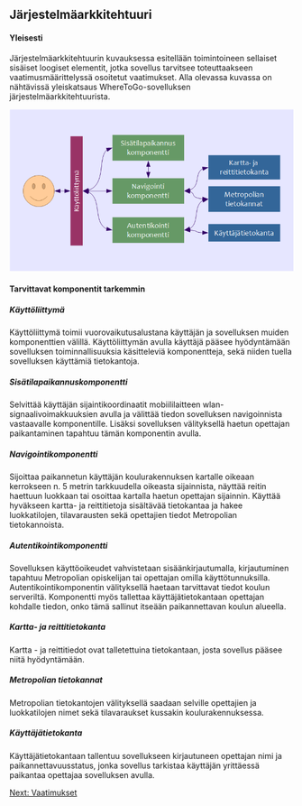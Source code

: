 ##  Järjestelmäarkkitehtuuri

#### Yleisesti

Järjestelmäarkkitehtuurin kuvauksessa esitellään toimintoineen sellaiset sisäiset loogiset elementit, jotka sovellus tarvitsee toteuttaakseen vaatimusmäärittelyssä osoitetut vaatimukset. Alla olevassa kuvassa on nähtävissä yleiskatsaus WhereToGo-sovelluksen järjestelmäarkkitehtuurista.

![jarjestelma_arkkitehtuuri](j_arkkitehtuuri.png)

#### Tarvittavat komponentit tarkemmin

##### Käyttöliittymä </br>
Käyttöliittymä toimii vuorovaikutusalustana käyttäjän ja sovelluksen muiden komponenttien välillä. Käyttöliittymän avulla käyttäjä pääsee hyödyntämään sovelluksen toiminnallisuuksia käsitteleviä komponentteja, sekä niiden tuella sovelluksen käyttämiä tietokantoja. 

##### Sisätilapaikannuskomponentti </br>
Selvittää käyttäjän sijaintikoordinaatit mobiililaitteen wlan-signaalivoimakkuuksien avulla ja välittää tiedon sovelluksen navigoinnista vastaavalle komponentille. Lisäksi sovelluksen välityksellä haetun opettajan paikantaminen tapahtuu tämän komponentin avulla.

##### Navigointikomponentti </br>
Sijoittaa paikannetun käyttäjän koulurakennuksen kartalle oikeaan kerrokseen n. 5 metrin tarkkuudella oikeasta sijainnista, näyttää reitin haettuun luokkaan tai osoittaa kartalla haetun opettajan sijainnin. Käyttää hyväkseen kartta- ja reittitietoja sisältävää tietokantaa ja hakee luokkatilojen, tilavarausten sekä opettajien tiedot Metropolian tietokannoista.

##### Autentikointikomponentti </br>
Sovelluksen käyttöoikeudet vahvistetaan sisäänkirjautumalla, kirjautuminen tapahtuu Metropolian opiskelijan tai opettajan omilla käyttötunnuksilla. Autentikointikomponentin välityksellä haetaan tarvittavat tiedot koulun serveriltä. Komponentti myös tallettaa käyttäjätietokantaan opettajan kohdalle tiedon, onko tämä sallinut itseään paikannettavan koulun alueella. 	

##### Kartta- ja reittitietokanta </br>
Kartta - ja reittitiedot ovat talletettuina tietokantaan, josta sovellus pääsee niitä hyödyntämään. 

##### Metropolian tietokannat </br>
Metropolian tietokantojen välityksellä saadaan selville opettajien ja luokkatilojen nimet sekä tilavaraukset kussakin koulurakennuksessa. 

##### Käyttäjätietokanta </br>
Käyttäjätietokantaan tallentuu sovellukseen kirjautuneen opettajan nimi ja paikannettavuusstatus, jonka sovellus tarkistaa käyttäjän yrittäessä paikantaa opettajaa sovelluksen avulla. 

[Next: Vaatimukset](https://github.com/sannakas/ohjelmistotuotanto_2014_rakenne/blob/master/5_vaatimukset.md)